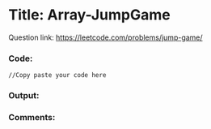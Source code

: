 # Title: Array-JumpGame

Question link: https://leetcode.com/problems/jump-game/

### Code:

```
//Copy paste your code here
```

### Output:


### Comments:
